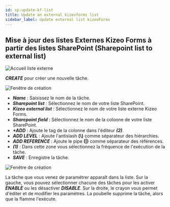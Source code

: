 ```yaml
---
id: sp-update-kf-list
title: Update an external kizeoforms list
sidebar_label: Update external list kizeoForms
---
```


## Mise à jour des listes Externes Kizeo Forms à partir des listes SharePoint (Sharepoint list to external list)

<img src="/kizeo-forms-documentations/img/sp2/fr/Listex-01.jpg" alt="Accueil liste externe" />

***CREATE*** pour créer une nouvelle tâche.

<img src="/kizeo-forms-documentations/img/sp2/fr/Listex-02.jpg" alt="Fenêtre de création" />

- ***Name*** : Saisissez le nom de la tâche.
- ***Sharepoint list*** : Sélectionnez le nom de votre liste SharePoint.
- ***Kizeo external list*** : Sélectionnez le nom de votre liste externe Kizeo Forms.
- ***Sharepoint field*** : Sélectionnez le nom de la colonne de votre liste SharePoint.
- ***+ADD*** : Ajoute le tag de la colonne dans l'éditeur ***(2)***.
- ***ADD LEVEL*** : Ajoute l'antislash **(\\)** comme séparateur des hiérarchies.
- ***ADD REFERENCE*** : Ajoute le pipe **(|)** comme séparateur des références.
- ***(1)*** : Dans cette zone vous sélectionnez la fréquence de l'exécution de la tâche.
- ***SAVE*** : Enregistre la tâche.

<img src="/kizeo-forms-documentations/img/sp2/fr/Listex-03.jpg" alt="Fenêtre de création" />

La tâche que vous venez de paramétrer apparaît dans la liste. Sur la gauche, vous pouvez sélectionner chacune des tâches pour les activer ***ENABLE*** ou les désactiver ***DISABLE***. Sur la droite, le crayon vous permet d'éditer et de modifier les paramètres. La poubelle supprime la tâche, alors que la flamme l'exécute.